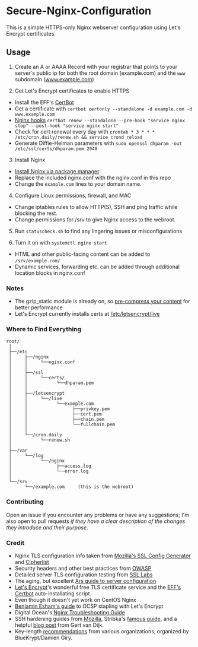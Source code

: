 # Secure-Nginx-Configuration
This is a simple HTTPS-only Nginx webserver configuration using Let's Encrypt certificates.

## Usage

1. Create an A or AAAA Record with your registrar that points to your server's public ip for both the root domain (example.com) and the `www` subdomain (www.example.com)

2. Get Let's Encrypt certificates to enable HTTPS
 * Install the EFF's [CertBot](https://certbot.eff.org/)
 * Get a certificate with `certbot certonly --standalone -d example.com -d www.example.com`
 * [Nginx hooks](https://certbot.eff.org/docs/using.html#renewing-certificates) `certbot renew --standalone --pre-hook "service nginx stop" --post-hook "service nginx start"`
 * Check for cert renewal every day with `crontab * 3 * * * /etc/cron.daily/renew.sh && service crond reload`
 * Generate Diffie-Helman parameters with `sudo openssl dhparam -out /etc/ssl/certs/dhparam.pem 2048`

3. Install Nginx
 * [Install Nginx via package manager](https://www.nginx.com/resources/admin-guide/installing-nginx-open-source/#prebuilt)
 * Replace the included nginx.conf with the nginx.conf in this repo
 * Change the `example.com` lines to your domain name.

4. Configure Linux permissions, firewall, and MAC
 * Change iptables rules to allow HTTP(S), SSH and ping traffic while blocking the rest.
 * Change permissions for /srv to give Nginx access to the webroot.

5. Run `statuscheck.sh` to find any lingering issues or misconfigurations

6. Turn it on with `systemctl nginx start`
 * HTML and other public-facing content can be added to `/srv/example.com/`
 * Dynamic services, forwarding etc. can be added through additional location blocks in nginx.conf


### Notes
 * The gzip_static module is already on, so [pre-compress your content](http://www.cambus.net/serving-precompressed-content-with-nginx-and-zopfli/) for better performance
 * Let's Encrypt currently installs certs at [/etc/letsencrypt/live](https://letsencrypt.readthedocs.io/en/latest/using.html#where-certs)

### Where to Find Everything
```
root/
 │
 ├──/etc
 │     ├──/nginx
 │     │     └──nginx.conf
 │     │
 │     ├──/ssl
 │     │     └──certs/
 │     │           └──dhparam.pem
 │     │
 │     ├──/letsencrypt
 │     │     └──/live
 │     │           └──example.com
 │     │                 ├──privkey.pem
 │     │                 ├──cert.pem
 │     │                 ├──chain.pem
 │     │                 └──fullchain.pem
 │     │
 │     └──/cron.daily
 │           └──renew.sh
 │
 ├──/var
 │     └──/log
 │           └──/nginx
 │                 ├──access.log
 │                 └──error.log
 │
 └──/srv
       └──/example.com     (this is the webroot)
 ```

### Contributing
Open an issue if you encounter any problems or have any suggestions; I'm also open to pull requests *if they have a clear description of the changes they introduce and their purpose*.

### Credit
* Nginx TLS configuration info taken from [Mozilla's SSL Config Generator](https://mozilla.github.io/server-side-tls/ssl-config-generator/) and [Cipherlist](https://cipherli.st/)
* Security headers and other best practices from [OWASP](https://www.owasp.org/)
* Detailed server TLS configuration testing from [SSL Labs](https://www.ssllabs.com/ssltest/)
* The aging, but excellent [Ars guide to server configuration](http://arstechnica.com/gadgets/2012/11/how-to-set-up-a-safe-and-secure-web-server/)
* [Let's Encrypt](https://letsencrypt.org/)'s wonderful free TLS certificate service and the [EFF's Certbot](https://certbot.eff.org/) auto-installating script.
 * Even though it doesn't yet work on CentOS Nginx
* [Benjamin Esham's guide](https://esham.io/2016/01/ocsp-stapling) to OCSP stapling with Let's Encrypt
* Digital Ocean's [Nginx Troubleshooting Guide](https://www.digitalocean.com/community/tutorials/how-to-troubleshoot-common-site-issues-on-a-linux-server)
* SSH hardening guides from [Mozilla](https://wiki.mozilla.org/Security/Guidelines/OpenSSH), Stribka's [famous guide](https://stribika.github.io/2015/01/04/secure-secure-shell.html), and a helpful [blog post](https://blog.g3rt.nl/upgrade-your-ssh-keys.html) from Gert van Dijk.
* Key-length [recommendations]((https://www.keylength.com/en/compare/)) from various organizations, organized by BlueKrypt/Damien Giry.
